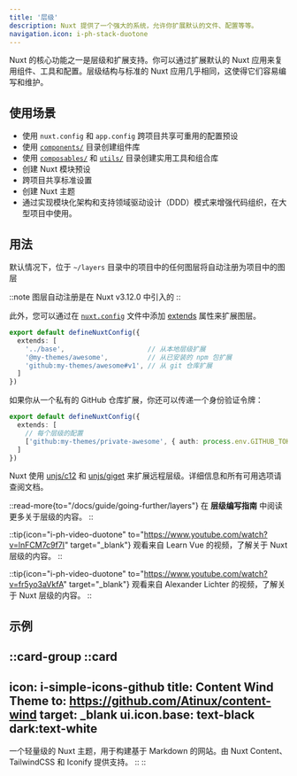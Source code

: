 ```yaml
---
title: '层级'
description: Nuxt 提供了一个强大的系统，允许你扩展默认的文件、配置等等。
navigation.icon: i-ph-stack-duotone
---
```


Nuxt 的核心功能之一是层级和扩展支持。你可以通过扩展默认的 Nuxt 应用来复用组件、工具和配置。层级结构与标准的 Nuxt 应用几乎相同，这使得它们容易编写和维护。

## 使用场景

- 使用 `nuxt.config` 和 `app.config` 跨项目共享可重用的配置预设
- 使用 [`components/`](/docs/guide/directory-structure/components) 目录创建组件库
- 使用 [`composables/`](/docs/guide/directory-structure/composables) 和 [`utils/`](/docs/guide/directory-structure/utils) 目录创建实用工具和组合库
- 创建 Nuxt 模块预设
- 跨项目共享标准设置
- 创建 Nuxt 主题
- 通过实现模块化架构和支持领域驱动设计（DDD）模式来增强代码组织，在大型项目中使用。

## 用法

默认情况下，位于 `~/layers` 目录中的项目中的任何图层将自动注册为项目中的图层

::note
图层自动注册是在 Nuxt v3.12.0 中引入的 
::

此外，您可以通过在 [`nuxt.config`](/docs/guide/directory-structure/nuxt-config) 文件中添加 [extends](/docs/api/nuxt-config#extends) 属性来扩展图层。

```ts [nuxt.config.ts]
export default defineNuxtConfig({
  extends: [
    '../base',                     // 从本地层级扩展
    '@my-themes/awesome',          // 从已安装的 npm 包扩展
    'github:my-themes/awesome#v1', // 从 git 仓库扩展
  ]
})
```

如果你从一个私有的 GitHub 仓库扩展，你还可以传递一个身份验证令牌：

```ts [nuxt.config.ts]
export default defineNuxtConfig({
  extends: [
    // 每个层级的配置
    ['github:my-themes/private-awesome', { auth: process.env.GITHUB_TOKEN }]
  ]
})
```

Nuxt 使用 [unjs/c12](https://c12.unjs.io) 和 [unjs/giget](https://giget.unjs.io) 来扩展远程层级。详细信息和所有可用选项请查阅文档。

::read-more{to="/docs/guide/going-further/layers"}
在 **层级编写指南** 中阅读更多关于层级的内容。
::

::tip{icon="i-ph-video-duotone" to="https://www.youtube.com/watch?v=lnFCM7c9f7I" target="_blank"}
观看来自 Learn Vue 的视频，了解关于 Nuxt 层级的内容。
::

::tip{icon="i-ph-video-duotone" to="https://www.youtube.com/watch?v=fr5yo3aVkfA" target="_blank"}
观看来自 Alexander Lichter 的视频，了解关于 Nuxt 层级的内容。
::

## 示例

::card-group
  ::card
  ---
  icon: i-simple-icons-github
  title: Content Wind Theme
  to: https://github.com/Atinux/content-wind
  target: _blank
  ui.icon.base: text-black dark:text-white
  ---
  一个轻量级的 Nuxt 主题，用于构建基于 Markdown 的网站。由 Nuxt Content、TailwindCSS 和 Iconify 提供支持。
  ::
::